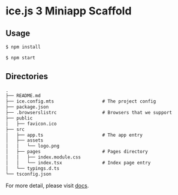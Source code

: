 # ice.js 3 Miniapp Scaffold

## Usage

```bash
$ npm install

$ npm start
```

## Directories

```md
.
├── README.md
├── ice.config.mts                  # The project config
├── package.json
├── .browserslistrc                 # Browsers that we support
├── public
│   ├── favicon.ico   
├── src
│   ├── app.ts                      # The app entry
│   ├── assets
│   │   └── logo.png
│   ├── pages                       # Pages directory
│   │   ├── index.module.css
│   │   └── index.tsx               # Index page entry
│   └── typings.d.ts
└── tsconfig.json
```

For more detail, please visit [docs](https://v3.ice.work/).
